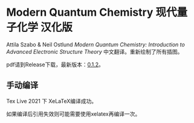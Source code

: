 # Modern Quantum Chemistry 现代量子化学 汉化版
Attila Szabo & Neil Ostlund *Modern Quantum Chemistry: Introduction to Advanced Electronic Structure Theory* 中文翻译。重新绘制了所有插图。

pdf请到Release下载，最新版本：[0.1.2](https://github.com/Mulliken/szaboqc/releases/download/v0.1.1/szabo_zh-v0.1.1.pdf)。

## 手动编译
Tex Live 2021 下 XeLaTeX编译成功。

如果编译后引用失效则可能需要使用xelatex再编译一次。
